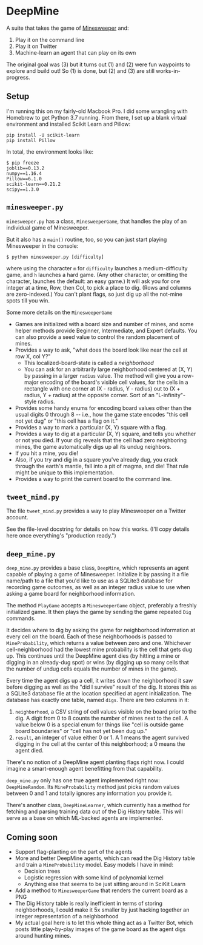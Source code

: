 # DeepMine

A suite that takes the game of
[Minesweeper](https://en.wikipedia.org/wiki/Minesweeper_(video_game)) and:

1.  Play it on the command line
2.  Play it on Twitter
3.  Machine-learn an agent that can play on its own

The original goal was (3) but it turns out (1) and (2) were fun waypoints to
explore and build out!  So (1) is done, but (2) and (3) are still
works-in-progress.

## Setup

I'm running this on my fairly-old Macbook Pro.  I did some wrangling with
Homebrew to get Python 3.7 running.  From there, I set up a blank virtual
environment and installed Scikit Learn and Pillow:

```
pip install -U scikit-learn
pip install Pillow
```

In total, the environment looks like:

```
$ pip freeze
joblib==0.13.2
numpy==1.16.4
Pillow==6.1.0
scikit-learn==0.21.2
scipy==1.3.0
```

## `minesweeper.py`

`minesweeper.py` has a class, `MinesweeperGame`, that handles the play of an
individual game of Minesweeper.

But it also has a `main()` routine, too, so you can just start playing
Minesweeper in the console:

```
$ python minesweeper.py [difficulty]
```

where using the character `m` for `difficulty` launches a medium-difficulty
game, and `h` launches a hard game. (Any other character, or omitting the
character, launches the default: an easy game.)  It will ask you for one integer
at a time, Row, then Col, to pick a place to dig.  (Rows and columns are
zero-indexed.)  You can't plant flags, so just dig up all the not-mine spots
till you win.

Some more details on the `MinesweeperGame`

*   Games are initialized with a board size and number of mines, and some
    helper methods provide Beginner, Intermediate, and Expert defaults.
    You can also provide a seed value to control the random placement of mines.
*   Provides a way to ask, "what does the board look like near the cell at
    row X, col Y?"
    *   This localized-board-state is called a *neighborhood*
    *   You can ask for an arbitrarily large neighborhood centered at (X, Y) by
        passing in a larger `radius` value.  The method will give you a
        row-major encoding of the board's visible cell values, for the cells
        in a rectangle with one corner at (X - radius, Y - radius) out to
        (X + radius, Y + radius) at the opposite corner.   Sort of an
        "L-infinity"-style radius.
*   Provides some handy enums for encoding board values other than the usual
    digits 0 through 8 -- i.e., how the game state encodes "this cell not yet
    dug" or "this cell has a flag on it."
*   Provides a way to mark a particular (X, Y) square with a flag.
*   Provides a way to dig at a particular (X, Y) square, and tells you whether
    or not you died.  If your dig reveals that the cell had zero neighboring
    mines, the game automatically digs up all its undug neighbors.
*   If you hit a mine, you die!
*   Also, if you try and dig in a square you've already dug, you crack through
    the earth's mantle, fall into a pit of magma, and die!  That rule might be
    unique to this implementation.
*   Provides a way to print the current board to the command line.


## `tweet_mind.py`

The file `tweet_mind.py` provides a way to play Minesweeper on a Twitter
account.

See the file-level docstring for details on how this works. (I'll copy details
here once everything's "production ready.")


## `deep_mine.py`

`deep_mine.py` provides a base class, `DeepMine`, which represents an agent
capable of playing a game of Minesweeper.  Initialize it by passing it a file
name/path to a file that you'd like to use as a SQLite3 database for recording
game outcomes, as well as an integer radius value to use when asking a game
board for neighborhood information.

The method `PlayGame` accepts a `MinesweeperGame` object, preferably a freshly
initialized game.  It then plays the game by sending the game repeated `Dig`
commands.

It decides where to dig by asking the game for neighborhood information at every
cell on the board.  Each of these neighborhoods is passed to `MineProbability`,
which returns a value between zero and one.  Whichever cell-neighborhood had
the lowest mine probability is the cell that gets dug up.  This continues until
the DeepMine agent dies (by hitting a mine or digging in an already-dug spot)
or wins (by digging up so many cells that the number of undug cells equals
the number of mines in the game).

Every time the agent digs up a cell, it writes down the neighborhood it saw
before digging as well as the "did I survive" result of the dig.  It stores this
as a SQLite3 database file at the location specified at agent initialization.
The database has exactly one table, named `digs`.  There are two columns in it:

1.  `neighborhood`, a CSV string of cell values visible on the board prior to
    the dig.  A digit from 0 to 8 counts the number of mines next to the cell.
    A value below 0 is a special enum for things like "cell is outside game
    board boundaries" or "cell has not yet been dug up."
2.  `result`, an integer of value either 0 or 1.  A 1 means the agent survived
    digging in the cell at the center of this neighborhood; a 0 means the agent
    died.

There's no notion of a DeepMine agent planting flags right now.  I could imagine
a smart-enough agent benefitting from that capability.

`deep_mine.py` only has one true agent implemented right now: `DeepMineRandom`.
Its `MineProbability` method just picks random values between 0 and 1 and
totally ignores any information you provide it.

There's another class, `DeepMineLearner`, which currently has a method for
fetching and parsing training data out of the Dig History table.  This will
serve as a base on which ML-backed agents are implemented.

## Coming soon

*   Support flag-planting on the part of the agents
*   More and better DeepMine agents, which can read the Dig History table and
    train a `MineProbability` model.  Easy models I have in mind:
    *   Decision trees
    *   Logistic regression with some kind of polynomial kernel
    *   Anything else that seems to be just sitting around in SciKit Learn
*   Add a method to `MinesweeperGame` that renders the current board as a PNG
*   The Dig History table is really inefficient in terms of storing
    neighborhoods, I could make it 5x smaller by just hacking together an
    integer representation of a neighborhood
*   My actual goal here is to let this whole thing act as a Twitter Bot, which
    posts little play-by-play images of the game board as the agent digs around
    hunting mines.
